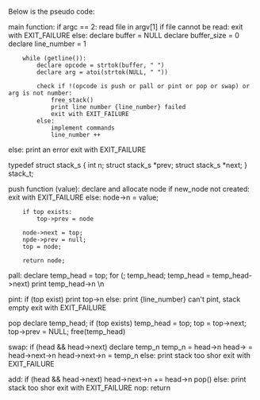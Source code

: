 Below is the pseudo code:

main function:
if argc == 2:
	read file in argv[1]
	if file cannot be read:
		exit with EXIT_FAILURE
	else:
		declare buffer = NULL
		declare buffer_size = 0
		declare line_number = 1

		while (getline()):
			declare opcode = strtok(buffer, " ")
			declare arg = atoi(strtok(NULL, " "))
	
			check if !(opcode is push or pall or pint or pop or swap) or arg is not number:
				free_stack()
				print line number {line_number} failed
				exit with EXIT_FAILURE
			else:
				implement commands
				line_number ++
				
else:
	print an error
	exit with EXIT_FAILURE

typedef struct stack_s
{
        int n;
        struct stack_s *prev;
        struct stack_s *next;
} stack_t;

push function (value):
	declare and allocate node
	if new_node not created:
		exit with EXIT_FAILURE
	else:
		node->n = value;
		
		if top exists:
			top->prev = node

		node->next = top;
		npde->prev = null;
		top = node;

		return node;

pall:
	declare temp_head = top;
	for (; temp_head; temp_head = temp_head->next)
		print temp_head->n \n

pint:
	if (top exist)
		print top->n
	else:
		print {line_number} can't pint, stack empty
		exit with EXIT_FAILURE

pop
	declare temp_head;
	if (top exists)
		temp_head = top;
		top = top->next;
		top->prev = NULL;
		free(temp_head)

swap:
	if (head && head->next)
		declare temp_n
		temp_n = head->n
		head-> = head->next->n
		head->next->n = temp_n
	else:
		print stack too shor
		exit with EXIT_FAILURE

add:
	if (head && head->next)
		head->next->n += head->n
		pop()
	else:
		print stack too shor
		exit with EXIT_FAILURE
nop:
	return
	